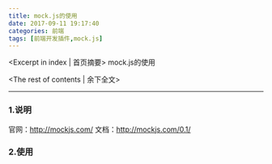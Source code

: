 ```yaml
---
title: mock.js的使用
date: 2017-09-11 19:17:40
categories: 前端
tags: [前端开发插件,mock.js]
---
```

<Excerpt in index | 首页摘要> 
mock.js的使用
<!-- more -->
<The rest of contents | 余下全文>

----
### 1.说明

官网：http://mockjs.com/
文档：http://mockjs.com/0.1/



### 2.使用<script>标签引入的一个实例
```html
<!DOCTYPE html>
<html lang="en">

<head>
    <meta charset="UTF-8">
    <meta name="viewport" content="width=device-width, initial-scale=1.0">
    <meta http-equiv="X-UA-Compatible" content="ie=edge">
    <script src="https://cdn.bootcss.com/jquery/1.8.0/jquery-1.8.0.min.js"></script>
    <script src="http://mockjs.com/dist/mock.js"></script>
    <script>
        Mock.mock('http://g.cn', {
            'name': '@name',
            'age|1-100': 100,
            'color': '@color'
        });

        $.ajax({
            url: 'http://g.cn',
            dataType: 'json'
        }).done(function (data, status, xhr) {
            console.log(
                JSON.stringify(data, null, 4)
            )
        }) 
    </script>
    <title>直接引用js文件</title>
</head>

<body>

</body>

</html>
```






